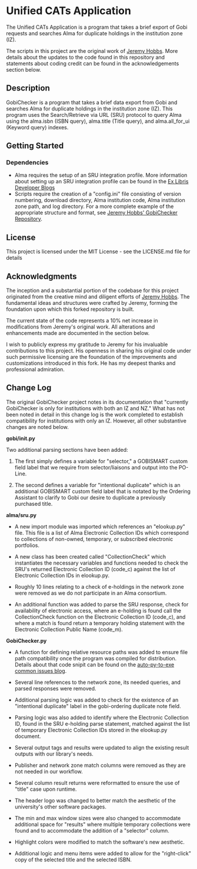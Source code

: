 # Unified CATs Application

The Unified CATs Application is a program that takes a brief export of Gobi requests and searches Alma for duplicate holdings in the institution zone (IZ).

The scripts in this project are the original work of [Jeremy Hobbs](https://github.com/MrJeremyHobbs). More details about the updates to the code found in this repository and statements about coding credit can be found in the acknowledgements section below. 

## Description
GobiChecker is a program that takes a brief data export from Gobi and searches Alma for duplicate holdings in the institution zone (IZ). This program uses the Search/Retrieve via URL (SRU) protocol to query Alma using the alma.isbn (ISBN query), alma.title (Title query), and alma.all_for_ui (Keyword query) indexes. 

## Getting Started

### Dependencies

* Alma requires the setup of an SRU integration profile. More information about setting up an SRU integration profile can be found in the [Ex Libris Developer Blogs](https://developers.exlibrisgroup.com/blog/how-to-configure-sru-and-structure-sru-retrieval-queries/)
* Scripts require the creation of a "config.ini" file consisting of version numbering, download directory, Alma institution code, Alma institution zone path, and log directory. For a more complete example of the appropriate structure and format, see [Jeremy Hobbs' GobiChecker Repository](https://github.com/MrJeremyHobbs/GobiChecker).

## License

This project is licensed under the MIT License - see the LICENSE.md file for details

## Acknowledgments

The inception and a substantial portion of the codebase for this project originated from the creative mind and diligent efforts of [Jeremy Hobbs](https://github.com/MrJeremyHobbs). The fundamental ideas and structures were crafted by Jeremy, forming the foundation upon which this forked repository is built.

The current state of the code represents a 10% net increase in modifications from Jeremy's original work. All alterations and enhancements made are documented in the section below.

I wish to publicly express my gratitude to Jeremy for his invaluable contributions to this project. His openness in sharing his original code under such permissive licensing are the foundation of the improvements and customizations introduced in this fork. He has my deepest thanks and professional admiration.

## Change Log

The original GobiChecker project notes in its documentation that "currently GobiChecker is only for institutions with both an IZ and NZ." What has not been noted in detail in this change log is the work completed to establish compatibility for institutions with only an IZ. However, all other substantive changes are noted below.

**gobi/__init__.py**

Two additional parsing sections have been added:

1. The first simply defines a variable for "selector," a GOBISMART custom field label that we require from selector/liaisons and output into the PO-Line.

2. The second defines a variable for "intentional duplicate" which is an additional GOBISMART custom field label that is notated by the Ordering Assistant to clarify to Gobi our desire to duplicate a previously purchased title.

**alma/sru.py**

* A new import module was imported which references an "elookup.py" file. This file is a list of Alma Electronic Collection IDs which correspond to collections of non-owned, temporary, or subscribed electronic portfolios.

* A new class has been created called "CollectionCheck" which instantiates the necessary variables and functions needed to check the SRU's returned Electronic Collection ID (code_c) against the list of Electronic Collection IDs in elookup.py.

* Roughly 10 lines relating to a check of e-holdings in the network zone were removed as we do not participate in an Alma consortium. 

* An additional function was added to parse the SRU response, check for availability of electronic access, where an e-holding is found call the CollectionCheck function on the Electronic Collection ID (code_c), and where a match is found return a temporary holding statement with the Electronic Collection Public Name (code_m).

**GobiChecker.py**

* A function for defining relative resource paths was added to ensure file path compatibility once the program was compiled for distribution. Details about that code snipit can be found on the [auto-py-to-exe common issues blog](https://nitratine.net/blog/post/issues-when-using-auto-py-to-exe/).

* Several line references to the network zone, its needed queries, and parsed responses were removed.

* Additional parsing logic was added to check for the existence of an "intentional duplicate" label in the gobi-ordering duplicate note field.

* Parsing logic was also added to identify where the Electronic Collection ID, found in the SRU e-holding parse statement, matched against the list of temporary Electronic Collection IDs stored in the elookup.py document.

* Several output tags and results were updated to align the existing result outputs with our library's needs.

* Publisher and network zone match columns were removed as they are not needed in our workflow.

* Several column result returns were reformatted to ensure the use of "title" case upon runtime.

* The header logo was changed to better match the aesthetic of the university's other software packages.

* The min and max window sizes were also changed to accommodate additional space for "results" where multiple temporary collections were found and to accommodate the addition of a "selector" column.

* Highlight colors were modified to match the software's new aesthetic.

* Additional logic and menu items were added to allow for the "right-click" copy of the selected title and the selected ISBN.
